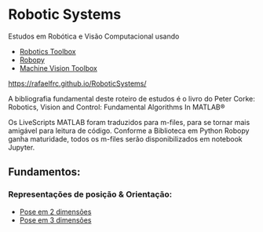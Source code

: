 # Robotic Systems

Estudos em Robótica e Visão Computacional usando

* [Robotics Toolbox](http://petercorke.com/wordpress/toolboxes/robotics-toolbox)
* [Robopy](https://adityadua24.github.io/robopy/)
* [Machine Vision Toolbox](http://petercorke.com/wordpress/toolboxes/machine-vision-toolbox)

https://rafaelfrc.github.io/RoboticSystems/

A bibliografia fundamental deste roteiro de estudos é o livro do Peter Corke: Robotics, Vision and Control: Fundamental Algorithms In MATLAB®

Os LiveScripts MATLAB foram traduzidos para m-files, para se tornar mais amigável para leitura de código. Conforme a Biblioteca em Python Robopy ganha maturidade, todos os m-files serão disponibilizados em notebook Jupyter.



## Fundamentos:
### Representações de posição & Orientação:
* [Pose em 2 dimensões](html/live_01_pose_in_2D.html)
* [Pose em 3 dimensões](html/live_02_pose_in_3D.html)